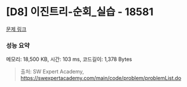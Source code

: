 # [D8] 이진트리-순회_실습 - 18581 

[문제 링크](https://swexpertacademy.com/main/code/problem/problemDetail.do?contestProbId=AYodf9Aawg4DFARi) 

### 성능 요약

메모리: 18,500 KB, 시간: 103 ms, 코드길이: 1,378 Bytes



> 출처: SW Expert Academy, https://swexpertacademy.com/main/code/problem/problemList.do
